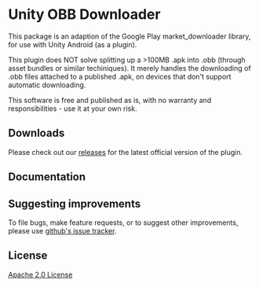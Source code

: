 Unity OBB Downloader
==============================
This package is an adaption of the Google Play market_downloader library, for use with Unity Android (as a plugin).

This plugin does NOT solve splitting up a >100MB .apk into .obb (through asset bundles or similar techiniques). It merely handles the downloading of .obb files attached to a published .apk, on devices that don't support automatic downloading.

This software is free and published as is, with no warranty and responsibilities - use it at your own risk.

Downloads
----------
Please check out our
[releases](//github.com/snoozinsquatch/unity-obb-downloader/releases)
for the latest official version of the plugin.

Documentation
--------------


Suggesting improvements
------------------------
To file bugs, make feature requests, or to suggest other improvements,
please use [github's issue tracker](//github.com/googleads/googleads-mobile-unity/issues).

License
-------
[Apache 2.0 License](http://www.apache.org/licenses/LICENSE-2.0.html)
